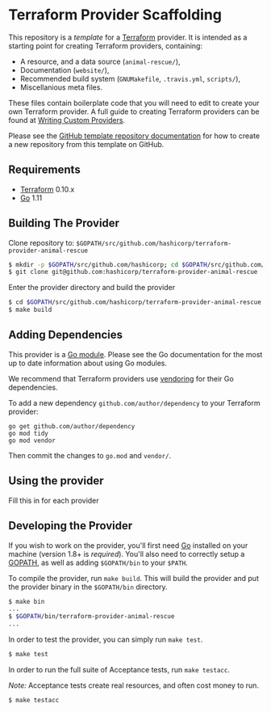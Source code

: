 Terraform Provider Scaffolding
==================

This repository is a *template* for a [Terraform](https://www.terraform.io) provider. It is intended as a starting point for creating Terraform providers, containing:

 - A resource, and a data source (`animal-rescue/`),
 - Documentation (`website/`),
 - Recommended build system (`GNUMakefile`, `.travis.yml`, `scripts/`),
 - Miscellanious meta files.
 
These files contain boilerplate code that you will need to edit to create your own Terraform provider. A full guide to creating Terraform providers can be found at [Writing Custom Providers](https://www.terraform.io/docs/extend/writing-custom-providers.html).

Please see the [GitHub template repository documentation](https://help.github.com/en/github/creating-cloning-and-archiving-repositories/creating-a-repository-from-a-template) for how to create a new repository from this template on GitHub.


Requirements
------------

-	[Terraform](https://www.terraform.io/downloads.html) 0.10.x
-	[Go](https://golang.org/doc/install) 1.11

Building The Provider
---------------------

Clone repository to: `$GOPATH/src/github.com/hashicorp/terraform-provider-animal-rescue`

```sh
$ mkdir -p $GOPATH/src/github.com/hashicorp; cd $GOPATH/src/github.com/hashicorp
$ git clone git@github.com:hashicorp/terraform-provider-animal-rescue
```

Enter the provider directory and build the provider

```sh
$ cd $GOPATH/src/github.com/hashicorp/terraform-provider-animal-rescue
$ make build
```

Adding Dependencies
---------------------

This provider is a [Go module](https://github.com/golang/go/wiki/Modules). Please see the Go documentation for the most up to date information about using Go modules.

We recommend that Terraform providers use [vendoring](https://tip.golang.org/cmd/go/#hdr-Make_vendored_copy_of_dependencies) for their Go dependencies.

To add a new dependency `github.com/author/dependency` to your Terraform provider:

```
go get github.com/author/dependency
go mod tidy
go mod vendor
```

Then commit the changes to `go.mod` and `vendor/`.


Using the provider
----------------------

Fill this in for each provider

Developing the Provider
---------------------------

If you wish to work on the provider, you'll first need [Go](http://www.golang.org) installed on your machine (version 1.8+ is *required*). You'll also need to correctly setup a [GOPATH](http://golang.org/doc/code.html#GOPATH), as well as adding `$GOPATH/bin` to your `$PATH`.

To compile the provider, run `make build`. This will build the provider and put the provider binary in the `$GOPATH/bin` directory.

```sh
$ make bin
...
$ $GOPATH/bin/terraform-provider-animal-rescue
...
```

In order to test the provider, you can simply run `make test`.

```sh
$ make test
```

In order to run the full suite of Acceptance tests, run `make testacc`.

*Note:* Acceptance tests create real resources, and often cost money to run.

```sh
$ make testacc
```

